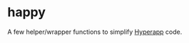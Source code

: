 # happy
A few helper/wrapper functions to simplify [Hyperapp](https://github.com/jorgebucaran/hyperapp) code.
